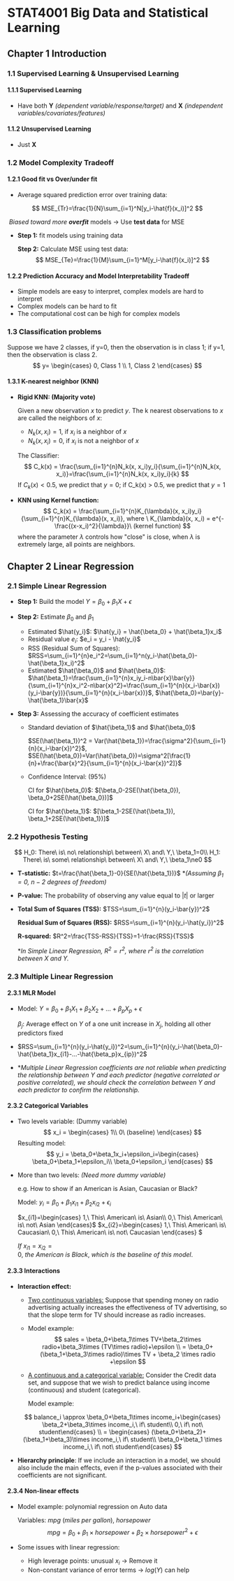 # STAT4001 Big Data and Statistical Learning



## Chapter 1 Introduction



### 1.1 Supervised Learning & Unsupervised Learning

#### 1.1.1 Supervised Learning

- Have both **Y** *(dependent variable/response/target)* and **X** *(independent variables/covariates/features)*

#### 1.1.2 Unsupervised Learning

- Just **X**



### 1.2 Model Complexity Tradeoff

#### 1.2.1 Good fit vs Over/under fit

- Average squared prediction error over training data:

$$
MSE_{Tr}=\frac{1}{N}\sum_{i=1}^N[y_i-\hat{f}(x_i)]^2
$$

​	   *Biased toward more **overfit*** models -> Use **test data** for MSE

 - **Step 1:** fit models using training data

   **Step 2:** Calculate MSE using test data:
   $$
   MSE_{Te}=\frac{1}{M}\sum_{i=1}^M[y_i-\hat{f}(x_i)]^2
   $$

#### 1.2.2 Prediction Accuracy and Model Interpretability Tradeoff

- Simple models are easy to interpret, complex models are hard to interpret
- Complex models can be hard to fit
- The computational cost can be high for complex models



### 1.3 Classification problems

Suppose we have 2 classes, if y=0, then the observation is in class 1; if y=1, then the observation is class 2.
$$
y=
\begin{cases}
0,  Class 1 \\
1,  Class 2
\end{cases}
$$


#### 1.3.1 K-nearest neighbor (KNN)

- **Rigid KNN: (Majority vote)**

  Given a new observation $x$ to predict $y$. The k nearest observations to $x$ are called the neighbors of $x$:

  * $N_k(x, x_i) = 1$, if $x_i$ is a neighbor of $x$
  * $N_k(x, x_i) = 0$, if $x_i$ is not a neighbor of $x$
  
  The Classifier:
  $$
  C_k(x) = \frac{\sum_{i=1}^{n}N_k(x, x_i)y_i}{\sum_{i=1}^{n}N_k(x, x_i)}=\frac{\sum_{i=1}^{n}N_k(x, x_i)y_i}{k}
  $$
  If $C_k(x) < 0.5$, we predict that $y=0$; if C_k(x) > 0.5, we predict that $y = 1$

- **KNN using Kernel function:**
  $$
  C_k(x) = \frac{\sum_{i=1}^{n}K_{\lambda}(x, x_i)y_i}{\sum_{i=1}^{n}K_{\lambda}(x, x_i)}, where   \ K_{\lambda}(x, x_i) = e^{-\frac{(x-x_i)^2}{\lambda}}\ (kernel function)
  $$
  where the parameter $\lambda$ controls how "close" is close, when $\lambda$ is extremely large, all points are neighbors.







## Chapter 2 Linear Regression

### 2.1 Simple Linear Regression

- **Step 1:** Build the model $Y=\beta_0 + \beta_1X + \epsilon$
- **Step 2:** Estimate $\beta_0$ and $\beta_1$
  
  * Estimated $\hat{y_i}$:  $\hat{y_i} = \hat{\beta_0} + \hat{\beta_1}x_i$
  * Residual value $e_i$: $e_i = y_i - \hat{y_i}$
  * RSS (Residual Sum of Squares): $RSS=\sum_{i=1}^{n}e_i^2=\sum_{i=1}^n(y_i-\hat{\beta_0}-\hat{\beta_1}x_i)^2$
  * Estimated $\hat{\beta_0}$ and $\hat{\beta_0}$:  $\hat{\beta_1}=\frac{\sum_{i=1}^{n}x_iy_i-n\bar{x}\bar{y}}{\sum_{i=1}^{n}x_i^2-n\bar{x}^2}=\frac{\sum_{i=1}^{n}(x_i-\bar{x})(y_i-\bar{y})}{\sum_{i=1}^{n}(x_i-\bar{x})}$,  $\hat{\beta_0}=\bar{y}-\hat{\beta_1}\bar{x}$
  
- **Step 3:** Assessing the accuracy of coefficient estimates

  * Standard deviation of $\hat{\beta_1}$ and $\hat{\beta_0}$

    $SE(\hat{\beta_1})^2 = Var(\hat{\beta_1})=\frac{\sigma^2}{\sum_{i=1}{n}(x_i-\bar{x})^2}$,     $SE(\hat{\beta_0})=Var(\hat{\beta_0})=\sigma^2[\frac{1}{n}+\frac{\bar{x}^2}{\sum_{i=1}^{n}(x_i-\bar{x})^2]}$

  * Confidence Interval: (95%)

    CI for $\hat{\beta_0}$: $[\beta_0-2SE(\hat{\beta_0}), \beta_0+2SE(\hat{\beta_0})]$

    CI for $\hat{\beta_1}$: $[\beta_1-2SE(\hat{\beta_1}), \beta_1+2SE(\hat{\beta_1})]$



### 2.2 Hypothesis Testing

$$
H_0: There\ is\ no\ relationship\ between\ X\ and\ Y,\ \beta_1=0\\
H_1: There\ is\ some\ relationship\ between\ X\ and\ Y,\ \beta_1\ne0
$$

- **T-statistic:**  $t=\frac{\hat{\beta_1}-0}{SE(\hat{\beta_1})}$   **(Assuming $\beta_1=0$, $n-2$ degrees of freedom)*

- **P-value:**  The probability of observing any value equal to $|t|$ or larger

- **Total Sum of Squares (TSS):**  $TSS=\sum_{i=1}^{n}(y_i-\bar{y})^2$

  **Residual Sum of Squares (RSS):**  $RSS=\sum_{i=1}^{n}(y_i-\hat{y_i})^2$

  **R-squared:**  $R^2=\frac{TSS-RSS}{TSS}=1-\frac{RSS}{TSS}$

  **In Simple Linear Regression, $R^2=r^2$, where $r^2$ is the correlation between $X$ and $Y$.*

  

### 2.3 Multiple Linear Regression

#### 2.3.1 MLR Model

- Model: $Y = \beta_0 + \beta_1X_1+\beta_2X_2+...+\beta_pX_p+\epsilon$

  $\beta_j$: Average effect on $Y$ of a one unit increase in $X_j$, holding all other predictors fixed

- $RSS=\sum_{i=1}^{n}(y_i-\hat{y_i})^2=\sum_{i=1}^{n}(y_i-\hat{\beta_0}-\hat{\beta_1}x_{i1}-...-\hat{\beta_p}x_{ip})^2$

* **Multiple Linear Regression coefficients are not reliable when predicting the relationship between $Y$ and each predictor (negative correlated or positive correlated), we should check the correlation between $Y$ and each predictor to confirm the relationship.*

#### 2.3.2 Categorical Variables

- Two levels variable: (Dummy variable)
  $$
  x_i = \begin{cases}
  1\\
  0\ (baseline)
  \end{cases}
  $$
  Resulting model:
  $$
  y_i = \beta_0+\beta_1x_i+\epsilon_i=\begin{cases}
  \beta_0+\beta_1+\epsilon_i\\
  \beta_0+\epsilon_i
  \end{cases}
  $$

- More than two levels: *(Need more dummy variable)*

  e.g. How to show if an American is Asian, Caucasian or Black?

  Model:    $y_i=\beta_0+\beta_1x_{i1}+\beta_2x_{i2}+\epsilon_i$

   $x_{i1}=\begin{cases}
  1,\ This\ American\ is\ Asian\\
  0,\ This\ American\ is\ not\ Asian      
  \end{cases}$           $x_{i2}=\begin{cases}
  1,\ This\ American\ is\ Caucasian\\
  0,\ This\ American\ is\ not\ Caucasian \end{cases} $

  $If\ x_{i1}=x_{i2}=0,\ the\ American\ is\ Black,\ which\ is\ the\ baseline\ of\ this\ model.$

#### 2.3.3 Interactions

- **Interaction effect:** 

  - <u>Two continuous variables:</u> Suppose that spending money on radio advertising actually increases the effectiveness of TV advertising, so that the slope term for TV should increase as radio increases.

  - Model example:
    $$
    sales = \beta_0+\beta_1\times TV+\beta_2\times radio+\beta_3\times (TV\times radio)+\epsilon \\ = \beta_0+(\beta_1+\beta_3\times radio)\times TV + \beta_2 \times radio +\epsilon
    $$

  - <u>A continuous and a categorical variable:</u> Consider the Credit data set, and suppose that we wish to predict balance using income (continuous) and student (categorical).

    Model example: 

  $$
  balance_i \approx \beta_0+\beta_1\times income_i+\begin{cases}
  \beta_2+\beta_3\times income_i,\ if\ student\\
  0,\ if\ not\ student\end{cases} \\ = \begin{cases}
  (\beta_0+\beta_2)+(\beta_1+\beta_3)\times income_i,\ if\ student\\
  \beta_0+\beta_1 \times income_i,\ if\ not\ student\end{cases}
  $$





- **Hierarchy principle**: If we include an interaction in a model, we should also include the main effects, even if the p-values associated with their coefficients are not significant.

#### 2.3.4 Non-linear effects

- Model example: polynomial regression on Auto data

  Variables: $mpg\ (miles\ per\ gallon),\ horsepower$
  $$
  mpg = \beta_0 +\beta_1 \times horsepower + \beta_2 \times horsepower^2 +\epsilon
  $$

- Some issues with linear regression:

  - High leverage points: unusual $x_i$ -> Remove it
  - Non-constant variance of error terms ->  $log(Y)$ can help

